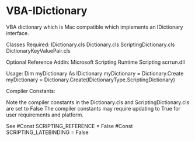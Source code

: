 # VBA-IDictionary

VBA dictionary which is Mac compatible which implements an IDictionary interface. 

Classes Required:
  IDictionary.cls
  Dictionary.cls
  ScriptingDictionary.cls
  DictionaryKeyValuePair.cls
   
Optional Reference Addin:
  Microsoft Scripting Runtime Scripting scrrun.dll

Usage:
  Dim myDictionary As IDictionary
  myDictionary = Dictionary.Create
  myDictionary = Dictionary.Create(IDictionaryType.ScriptingDictionary)

Compiler Constants:

Note the compiler constants in the Dictionary.cls and ScriptingDictionary.cls are set to False
The compiler constants may require updating to True for user requirements and platform.

See
#Const SCRIPTING_REFERENCE = False
#Const SCRIPTING_LATEBINDING = False
